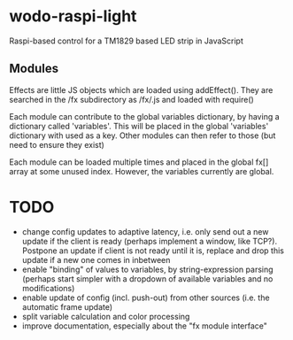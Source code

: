 wodo-raspi-light
================

Raspi-based control for a TM1829 based LED strip in JavaScript

 Modules
---------
Effects are little JS objects which are loaded using addEffect(<name>). They are searched in the /fx subdirectory as /fx/<name>.js and loaded with require()

Each module can contribute to the global variables dictionary, by having a dictionary called 'variables'.
This will be placed in the global 'variables' dictionary with <name> used as a key.
Other modules can then refer to those (but need to ensure they exist)

Each module can be loaded multiple times and placed in the global fx[] array at some unused index. However, the variables currently are global.


 TODO
======
  * change config updates to adaptive latency, i.e. only send out a new update if the client is ready (perhaps implement a window, like TCP?). Postpone an update if client is not ready until it is, replace and drop this update if a new one comes in inbetween
  * enable "binding" of values to variables, by string-expression parsing (perhaps start simpler with a dropdown of available variables and no modifications)
  * enable update of config (incl. push-out) from other sources (i.e. the automatic frame update)
  * split variable calculation and color processing
  * improve documentation, especially about the "fx module interface"
  
